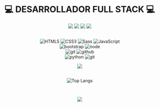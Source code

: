 <div align="center">
    <h1>💻 DESARROLLADOR FULL STACK 💻</h1>
</div>

<div align="center">
    <a href="https://www.instagram.com/damian_gl3/"><img src="https://img.shields.io/badge/instagram%20@damian_gl3-DD2476?style=for-the-badge&logo=instagram&logoColor=white"/></a>
    <a href="https://www.facebook.com/damian.lopez.03/"><img src="https://img.shields.io/badge/facebook%20@fernando_gl-344E86?style=for-the-badge&logo=facebook&logoColor=white"/></a>
    <a href="https://x.com/Damian_GL3/"><img src="https://img.shields.io/badge/x%20@damian_gl3-0D95E8?style=for-the-badge&logo=x&logoColor=white"/></a>
    <a href="https://www.linkedin.com/in/damian-gl/"><img src="https://img.shields.io/badge/linkedin%20@damian_gl3-0D95E8?style=for-the-badge&logo=linkedin&logoColor=white"/></a>
</div>

<br>

<div align="center">

![HTML5](https://img.shields.io/badge/html%205-grey?style=for-the-badge&logo=html5&logoColor=white&labelColor=8E2DE2)
![CSS3](https://img.shields.io/badge/css%203-grey?style=for-the-badge&logo=css3&logoColor=white&labelColor=8E2DE2)
![Sass](https://img.shields.io/badge/sass-grey?style=for-the-badge&logo=sass&logoColor=white&labelColor=8E2DE2)
![JavaScript](https://img.shields.io/badge/-JavaScript-grey?style=for-the-badge&logo=javascript&logoColor=white&labelColor=8E2DE2)
<br>
![bootstrap](https://img.shields.io/badge/-bootstrap-grey?style=for-the-badge&logo=bootstrap&logoColor=white&labelColor=8E2DE2)
![node](https://img.shields.io/badge/-node-grey?style=for-the-badge&logo=node.js&logoColor=white&labelColor=8E2DE2)
<br>
![git](https://img.shields.io/badge/-git-grey?style=for-the-badge&logo=git&logoColor=white&labelColor=8E2DE2)
![github](https://img.shields.io/badge/-github-grey?style=for-the-badge&logo=github&logoColor=white&labelColor=8E2DE2)
<br>
![python](https://img.shields.io/badge/-python-grey?style=for-the-badge&logo=python&logoColor=white&labelColor=8E2DE2)
![git](https://img.shields.io/badge/-git-grey?style=for-the-badge&logo=git&logoColor=white&labelColor=8E2DE2)

</div>



<div align="center">
    <img src="https://github-readme-stats.vercel.app/api?username=Damian-Git3&show_icons=true&theme=radical&title_color=8E2DE2&text_color=fff&icon_color=8E2DE2">
</div>
<br>
<div align="center">
    
![Top Langs](https://github-readme-stats.vercel.app/api/top-langs/?username=Damian-Git3&theme=radical&title_color=8E2DE2&text_color=fff)
    
</div>
<br>




<p align="center">
<img src="https://visitor-badge.laobi.icu/badge?page_id=damian-git3" id="counter">
</p>

